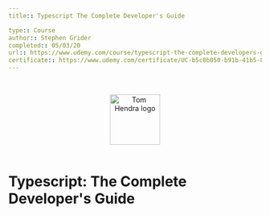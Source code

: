 ```yaml
---
title:: Typescript The Complete Developer's Guide

type:: Course
author:: Stephen Grider
completed:: 05/03/20
url:: https://www.udemy.com/course/typescript-the-complete-developers-guide
certificate:: https://www.udemy.com/certificate/UC-b5c8b050-b91b-41b5-8154-9b81522ceb89/
---
```


&nbsp;
<div align=center>
  <img alt="Tom Hendra logo" src="https://res.cloudinary.com/tomhendra/image/upload/v1567091669/tomhendra-logo/tomhendra-logo-round-1024.png" width="100" />
</div>
&nbsp;

<h1>Typescript: The Complete Developer's Guide</h1>
